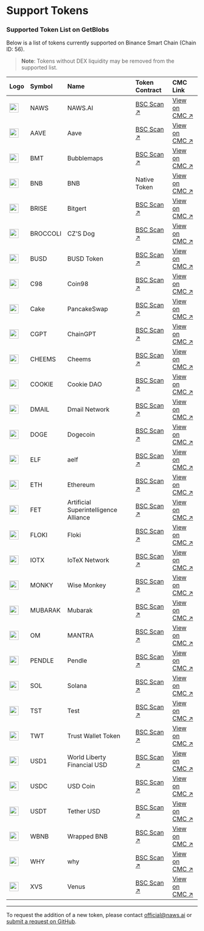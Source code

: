 # Support Tokens

### Supported Token List on GetBlobs

Below is a list of tokens currently supported on Binance Smart Chain (Chain ID: 56).

> **Note**: Tokens without DEX liquidity may be removed from the supported list.

| Logo | Symbol | Name | Token Contract | CMC Link |
| :--- | :--- | :--- | :--- | :--- |
| <img src="https://s3.ap-northeast-2.amazonaws.com/cdn.naws.ai/images/coin-logos/token_symbols_naws.png" width="24" height="24"> | NAWS | NAWS.AI | [BSC Scan ↗](https://bscscan.com/token/0x726a54E04f394b6e44e58a2D7CB0fEc61361D10E) | [View on CMC ↗](https://coinmarketcap.com/currencies/naws-ai) |
| <img src="https://s3.ap-northeast-2.amazonaws.com/cdn.naws.ai/images/coin-logos/token_symbols_aave.png" width="24" height="24"> | AAVE | Aave | [BSC Scan ↗](https://bscscan.com/token/0xfb6115445bff7b52feb98650c87f44907e58f802) | [View on CMC ↗](https://coinmarketcap.com/currencies/aave) |
| <img src="https://s3.ap-northeast-2.amazonaws.com/cdn.naws.ai/images/coin-logos/token_symbols_bubblemaps.png" width="24" height="24"> | BMT | Bubblemaps | [BSC Scan ↗](https://bscscan.com/token/0x7d814b9eD370Ec0a502EdC3267393bF62d891B62) | [View on CMC ↗](https://coinmarketcap.com/currencies/bubblemaps) |
| <img src="https://s3.ap-northeast-2.amazonaws.com/cdn.naws.ai/images/coin-logos/token_symbols_wrappedbnb.png" width="24" height="24"> | BNB | BNB | Native Token | [View on CMC ↗](https://coinmarketcap.com/currencies/bnb) |
| <img src="https://s3.ap-northeast-2.amazonaws.com/cdn.naws.ai/images/coin-logos/token_symbols_bitrise.svg" width="24" height="24"> | BRISE | Bitgert | [BSC Scan ↗](https://bscscan.com/token/0x8FFf93E810a2eDaaFc326eDEE51071DA9d398E83) | [View on CMC ↗](https://coinmarketcap.com/currencies/bitrise-token) |
| <img src="https://s3.ap-northeast-2.amazonaws.com/cdn.naws.ai/images/coin-logos/token_symbols_czsdog.png" width="24" height="24"> | BROCCOLI | CZ'S Dog | [BSC Scan ↗](https://bscscan.com/token/0x6d5AD1592ed9D6D1dF9b93c793AB759573Ed6714) | [View on CMC ↗](https://coinmarketcap.com/currencies/czsdog-broccoli) |
| <img src="https://s3.ap-northeast-2.amazonaws.com/cdn.naws.ai/images/coin-logos/token_symbols_busd.png" width="24" height="24"> | BUSD | BUSD Token | [BSC Scan ↗](https://bscscan.com/token/0xe9e7CEA3DedcA5984780Bafc599bD69ADd087D56) | [View on CMC ↗](https://coinmarketcap.com/currencies/binance-usd) |
| <img src="https://s3.ap-northeast-2.amazonaws.com/cdn.naws.ai/images/coin-logos/token_symbols_coin98.png" width="24" height="24"> | C98 | Coin98 | [BSC Scan ↗](https://bscscan.com/token/0xaEC945e04baF28b135Fa7c640f624f8D90F1C3a6) | [View on CMC ↗](https://coinmarketcap.com/currencies/coin98) |
| <img src="https://s3.ap-northeast-2.amazonaws.com/cdn.naws.ai/images/coin-logos/token_symbols_pancakeswap.svg" width="24" height="24"> | Cake | PancakeSwap | [BSC Scan ↗](https://bscscan.com/token/0x0E09FaBB73Bd3Ade0a17ECC321fD13a19e81cE82) | [View on CMC ↗](https://coinmarketcap.com/currencies/pancakeswap) |
| <img src="https://s3.ap-northeast-2.amazonaws.com/cdn.naws.ai/images/coin-logos/token_symbols_chaingpt.png" width="24" height="24"> | CGPT | ChainGPT | [BSC Scan ↗](https://bscscan.com/token/0x9840652DC04fb9db2C43853633f0F62BE6f00f98) | [View on CMC ↗](https://coinmarketcap.com/currencies/chaingpt) |
| <img src="https://s3.ap-northeast-2.amazonaws.com/cdn.naws.ai/images/coin-logos/token_symbols_cheems.png" width="24" height="24"> | CHEEMS | Cheems | [BSC Scan ↗](https://bscscan.com/token/0x0DF0587216a4a1bB7d5082fdc491d93d2dD4B413) | [View on CMC ↗](https://coinmarketcap.com/currencies/cheems-pet) |
| <img src="https://s3.ap-northeast-2.amazonaws.com/cdn.naws.ai/images/coin-logos/token_symbols_cookiedao.png" width="24" height="24"> | COOKIE | Cookie DAO | [BSC Scan ↗](https://bscscan.com/token/0xC0041EF357B183448B235a8Ea73Ce4E4eC8c265F) | [View on CMC ↗](https://coinmarketcap.com/currencies/cookie) |
| <img src="https://s3.ap-northeast-2.amazonaws.com/cdn.naws.ai/images/coin-logos/token_symbols_dmail.svg" width="24" height="24"> | DMAIL | Dmail Network | [BSC Scan ↗](https://bscscan.com/token/0xcc6f1e1b87cfcbe9221808d2d85c501aab0b5192) | [View on CMC ↗](https://coinmarketcap.com/currencies/dmail-network) |
| <img src="https://s3.ap-northeast-2.amazonaws.com/cdn.naws.ai/images/coin-logos/token_symbols_doge.png" width="24" height="24"> | DOGE | Dogecoin | [BSC Scan ↗](https://bscscan.com/token/0xbA2aE424d960c26247Dd6c32edC70B295c744C43) | [View on CMC ↗](https://coinmarketcap.com/currencies/dogecoin) |
| <img src="https://s3.ap-northeast-2.amazonaws.com/cdn.naws.ai/images/coin-logos/token_symbols_aelf.svg" width="24" height="24"> | ELF | aelf | [BSC Scan ↗](https://bscscan.com/token/0xa3f020a5C92e15be13CAF0Ee5C95cF79585EeCC9) | [View on CMC ↗](https://coinmarketcap.com/currencies/aelf) |
| <img src="https://s3.ap-northeast-2.amazonaws.com/cdn.naws.ai/images/coin-logos/token_symbols_ethereum.png" width="24" height="24"> | ETH | Ethereum | [BSC Scan ↗](https://bscscan.com/token/0x2170Ed0880ac9A755fd29B2688956BD959F933F8) | [View on CMC ↗](https://coinmarketcap.com/currencies/ethereum) |
| <img src="https://s3.ap-northeast-2.amazonaws.com/cdn.naws.ai/images/coin-logos/token_symbols_artificial.png" width="24" height="24"> | FET | Artificial Superintelligence Alliance | [BSC Scan ↗](https://bscscan.com/token/0x031b41e504677879370e9dbcf937283a8691fa7f) | [View on CMC ↗](https://coinmarketcap.com/currencies/artificial-superintelligence-alliance) |
| <img src="https://s3.ap-northeast-2.amazonaws.com/cdn.naws.ai/images/coin-logos/token_symbols_floki.png" width="24" height="24"> | FLOKI | Floki | [BSC Scan ↗](https://bscscan.com/token/0xfb5B838b6cfEEdC2873aB27866079AC55363D37E) | [View on CMC ↗](https://coinmarketcap.com/currencies/floki-inu) |
| <img src="https://s3.ap-northeast-2.amazonaws.com/cdn.naws.ai/images/coin-logos/token_symbols_iotex.svg" width="24" height="24"> | IOTX | IoTeX Network | [BSC Scan ↗](https://bscscan.com/token/0x9678e42cebeb63f23197d726b29b1cb20d0064e5) | [View on CMC ↗](https://coinmarketcap.com/currencies/iotex) |
| <img src="https://s3.ap-northeast-2.amazonaws.com/cdn.naws.ai/images/coin-logos/token_symbols_wisemonkey.png" width="24" height="24"> | MONKY | Wise Monkey | [BSC Scan ↗](https://bscscan.com/token/0x59E69094398AfbEA632F8Bd63033BdD2443a3Be1) | [View on CMC ↗](https://coinmarketcap.com/currencies/wise-monkey) |
| <img src="https://s3.ap-northeast-2.amazonaws.com/cdn.naws.ai/images/coin-logos/token_symbols_mubrarak.png" width="24" height="24"> | MUBARAK | Mubarak | [BSC Scan ↗](https://bscscan.com/token/0x5C85D6C6825aB4032337F11Ee92a72DF936b46F6) | [View on CMC ↗](https://coinmarketcap.com/currencies/mubarak) |
| <img src="https://s3.ap-northeast-2.amazonaws.com/cdn.naws.ai/images/coin-logos/token_symbols_mantra.png" width="24" height="24"> | OM | MANTRA | [BSC Scan ↗](https://bscscan.com/token/0xf78d2e7936f5fe18308a3b2951a93b6c4a41f5e2) | [View on CMC ↗](https://coinmarketcap.com/currencies/mantra) |
| <img src="https://s3.ap-northeast-2.amazonaws.com/cdn.naws.ai/images/coin-logos/token_symbols_pendle.png" width="24" height="24"> | PENDLE | Pendle | [BSC Scan ↗](https://bscscan.com/token/0xb3Ed0A426155B79B898849803E3B36552f7ED507) | [View on CMC ↗](https://coinmarketcap.com/currencies/pendle) |
| <img src="https://s3.ap-northeast-2.amazonaws.com/cdn.naws.ai/images/coin-logos/token_symbols_solana.png" width="24" height="24"> | SOL | Solana | [BSC Scan ↗](https://bscscan.com/token/0x570A5D26f7765Ecb712C0924E4De545B89fD43dF) | [View on CMC ↗](https://coinmarketcap.com/currencies/solana) |
| <img src="https://s3.ap-northeast-2.amazonaws.com/cdn.naws.ai/images/coin-logos/token_symbols_tst.png" width="24" height="24"> | TST | Test | [BSC Scan ↗](https://bscscan.com/token/0x86Bb94DdD16Efc8bc58e6b056e8df71D9e666429) | [View on CMC ↗](https://coinmarketcap.com/currencies/test-token-bsc) |
| <img src="https://s3.ap-northeast-2.amazonaws.com/cdn.naws.ai/images/coin-logos/token_symbols_trustwallet.png" width="24" height="24"> | TWT | Trust Wallet Token | [BSC Scan ↗](https://bscscan.com/token/0x4b0f1812e5df2a09796481ff14017e6005508003) | [View on CMC ↗](https://coinmarketcap.com/currencies/trust-wallet-token) |
| <img src="https://s3.ap-northeast-2.amazonaws.com/cdn.naws.ai/images/coin-logos/token_symbols_world_liberty_financial.png" width="24" height="24"> | USD1 | World Liberty Financial USD | [BSC Scan ↗](https://bscscan.com/token/0x8d0D000Ee44948FC98c9B98A4FA4921476f08B0d) | [View on CMC ↗](https://coinmarketcap.com/currencies/usd1) |
| <img src="https://s3.ap-northeast-2.amazonaws.com/cdn.naws.ai/images/coin-logos/token_symbols_usd.png" width="24" height="24"> | USDC | USD Coin | [BSC Scan ↗](https://bscscan.com/token/0x8AC76a51cc950d9822D68b83fE1Ad97B32Cd580d) | [View on CMC ↗](https://coinmarketcap.com/currencies/usd-coin) |
| <img src="https://s3.ap-northeast-2.amazonaws.com/cdn.naws.ai/images/coin-logos/token_symbols_tetherusdt.png" width="24" height="24"> | USDT | Tether USD | [BSC Scan ↗](https://bscscan.com/token/0x55d398326f99059fF775485246999027B3197955) | [View on CMC ↗](https://coinmarketcap.com/currencies/tether) |
| <img src="https://s3.ap-northeast-2.amazonaws.com/cdn.naws.ai/images/coin-logos/token_symbols_wrappedbnb.png" width="24" height="24"> | WBNB | Wrapped BNB | [BSC Scan ↗](https://bscscan.com/token/0xbb4CdB9CBd36B01bD1cBaEBF2De08d9173bc095c) | [View on CMC ↗](https://coinmarketcap.com/currencies/wbnb) |
| <img src="https://s3.ap-northeast-2.amazonaws.com/cdn.naws.ai/images/coin-logos/token_symbols_why.png" width="24" height="24"> | WHY | why | [BSC Scan ↗](https://bscscan.com/token/0x9eC02756A559700d8D9e79ECe56809f7bcC5dC27) | [View on CMC ↗](https://coinmarketcap.com/currencies/why) |
| <img src="https://s3.ap-northeast-2.amazonaws.com/cdn.naws.ai/images/coin-logos/token_symbols_venus.png" width="24" height="24"> | XVS | Venus | [BSC Scan ↗](https://bscscan.com/token/0xcF6BB5389c92Bdda8a3747Ddb454cB7a64626C63) | [View on CMC ↗](https://coinmarketcap.com/currencies/venus) |

---

To request the addition of a new token, please contact [official@naws.ai](mailto:official@naws.ai) or [submit a request on GitHub](https://github.com/naws-ai/getblobs-token-list/blob/main/CONTRIBUTING.md).
